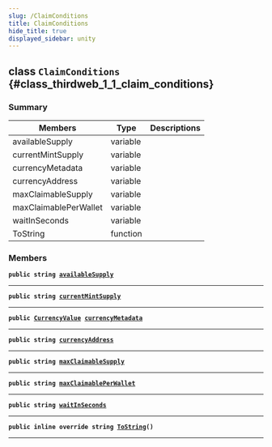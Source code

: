 ```yaml
---
slug: /ClaimConditions
title: ClaimConditions
hide_title: true
displayed_sidebar: unity
---
```


## class `ClaimConditions` {#class_thirdweb_1_1_claim_conditions}

### Summary

| Members | Type | Descriptions |
| ------- | ---- | ------------ |
| availableSupply | variable |  |
| currentMintSupply | variable |  |
| currencyMetadata | variable |  |
| currencyAddress | variable |  |
| maxClaimableSupply | variable |  |
| maxClaimablePerWallet | variable |  |
| waitInSeconds | variable |  |
| ToString | function |  |

### Members

**`public string `[`availableSupply`](#class_thirdweb_1_1_claim_conditions_1a05063b44ef4382620ac534bee0e0ed0b)**

---

**`public string `[`currentMintSupply`](#class_thirdweb_1_1_claim_conditions_1a199d21010fe8174122725dd22b73388c)**

---

**`public `[`CurrencyValue`](docs/unity/CurrencyValue.md#struct_thirdweb_1_1_currency_value)` `[`currencyMetadata`](#class_thirdweb_1_1_claim_conditions_1a6a88e5223560666ebacc34fbaf65e670)**

---

**`public string `[`currencyAddress`](#class_thirdweb_1_1_claim_conditions_1a4e1d860cdab46bd8917d1658353dd1b7)**

---

**`public string `[`maxClaimableSupply`](#class_thirdweb_1_1_claim_conditions_1a882d8011a1be4b6cb11ee36954961b5c)**

---

**`public string `[`maxClaimablePerWallet`](#class_thirdweb_1_1_claim_conditions_1a828b814135eec1c17b68ee941d0aff27)**

---

**`public string `[`waitInSeconds`](#class_thirdweb_1_1_claim_conditions_1ae1cf9fb214afce4c675dc664f24e522d)**

---

**`public inline override string `[`ToString`](#class_thirdweb_1_1_claim_conditions_1a5bbe0aae1c26602df340a54cc476db9c)`()`**

---
